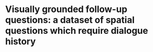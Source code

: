 # Visually grounded follow-up questions: a dataset of spatial questions which require dialogue history
